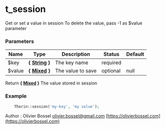 # t_session

Get or set a value in session
To delete the value, pass -1 as $value parameter


### Parameters
Name  |  Type  |  Description  |  Status  |  Default
------------  |  ------------  |  ------------  |  ------------  |  ------------
$key  |  **{ [String](http://php.net/manual/en/language.types.string.php) }**  |  The key name  |  required  |
$value  |  **{ [Mixed](http://php.net/manual/en/language.pseudo-types.php#language.types.mixed) }**  |  The value to save  |  optional  |  null

Return **{ [Mixed](http://php.net/manual/en/language.pseudo-types.php#language.types.mixed) }** The value stored in session

### Example
```php
	Thorin::session('my-key', 'my value');
```
Author : Olivier Bossel [olivier.bossel@gmail.com](mailto:olivier.bossel@gmail.com) [https://olivierbossel.com](https://olivierbossel.com)
